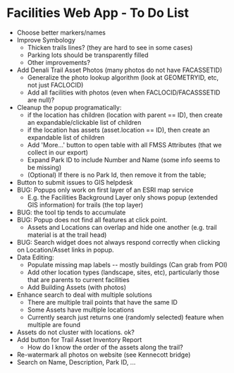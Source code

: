 Facilities Web App - To Do List
===============================

* Choose better markers/names
* Improve Symbology
  - Thicken trails lines? (they are hard to see in some cases)
  - Parking lots should be transparently filled
  - Other improvements?
* Add Denali Trail Asset Photos (many photos do not have FACASSETID)
  - Generalize the photo lookup algorithm (look at GEOMETRYID, etc, not just FACLOCID)
  - Add all facilities with photos (even when FACLOCID/FACASSSETID are null)?
* Cleanup the popup programatically:
  - if the location has children (location with parent == ID), then create an expandable/clickable list of children
  - if the location has assets (asset.location == ID), then create an expandable list of children
  - Add 'More...' button to open table with all FMSS Attributes (that we collect in our export)
  - Expand Park ID to include Number and Name (some info seems to be missing)
  - (Optional) If there is no Park Id, then remove it from the table;
* Button to submit issues to GIS helpdesk
* BUG: Popups only work on first layer of an ESRI map service
  - E.g. the Facilities Background Layer only shows popup (extended GIS information) for trails (the top layer)
* BUG: the tool tip tends to accumulate
* BUG: Popup does not find all features at click point.
  - Assets and Locations can overlap and hide one another (e.g. trail material is at the trail head)
* BUG: Search widget does not always respond correctly when clicking on Location/Asset links in popup.
* Data Editing:
  - Populate missing map labels -- mostly buildings (Can grab from POI)
  - Add other location types (landscape, sites, etc), particularly those that are parents to current facilities
  - Add Building Assets (with photos)
* Enhance search to deal with multiple solutions
  - There are multiple trail points that have the same ID
  - Some Assets have multiple locations
  - Currently search just returns one (randomly selected) feature when multiple are found
* Assets do not cluster with locations. ok?
* Add button for Trail Asset Inventory Report
  - How do I know the order of the assets along the trail?
* Re-watermark all photos on website (see Kennecott bridge)
* Search on Name, Description, Park ID, ...

